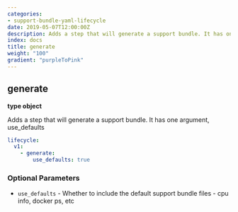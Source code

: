 ```yaml
---
categories:
- support-bundle-yaml-lifecycle
date: 2019-05-07T12:00:00Z
description: Adds a step that will generate a support bundle. It has one argument, use_defaults
index: docs
title: generate
weight: "100"
gradient: "purpleToPink"
---
```


## generate

**type object**

Adds a step that will generate a support bundle. It has one argument, use_defaults


```yaml
lifecycle:
  v1:
    - generate:
        use_defaults: true
```


### Optional Parameters


- `use_defaults` - Whether to include the default support bundle files - cpu info, docker ps, etc

